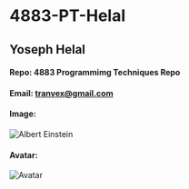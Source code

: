 # 4883-PT-Helal
## Yoseph Helal
#### Repo: 4883 Programmimg Techniques Repo
#### Email: tranvex@gmail.com
#### Image:
![Albert Einstein](https://ca.slack-edge.com/TBMBG710S-U01DQM6GT3R-g7815573bd18-192)
#### Avatar:
![Avatar](https://avatars.githubusercontent.com/u/89526959?s=400&v=4)

